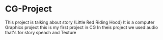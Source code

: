 # CG-Project
This project is talking about story (Little Red Riding Hood) 
It is a computer Graphics project 
this is my first project in CG 
In theis project we used audio that's for story speach and Texture
